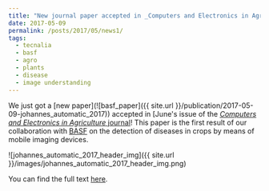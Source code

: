 ```yaml
---
title: "New journal paper accepted in _Computers and Electronics in Agriculture_"
date: 2017-05-09
permalink: /posts/2017/05/news1/
tags:
  - tecnalia
  - basf
  - agro
  - plants
  - disease
  - image understanding
---
```


We just got a [new paper](![basf_paper]({{ site.url }}/publication/2017-05-09-johannes_automatic_2017)) accepted in [June's issue of the [_Computers and Electronics in Agriculture_ journal](http://www.sciencedirect.com/science/journal/01681699/138)! 
This paper is the first result of our collaboration with [BASF](https://www.basf.com) on the detection of diseases in crops by means of mobile imaging devices.

![johannes_automatic_2017_header_img]({{ site.url }}/images/johannes_automatic_2017_header_img.png)

You can find the full text [here](http://www.sciencedirect.com/science/article/pii/S016816991631050X).
